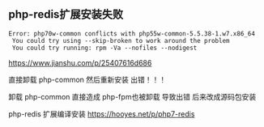 ## php-redis扩展安装失败

```text
Error: php70w-common conflicts with php55w-common-5.5.38-1.w7.x86_64
 You could try using --skip-broken to work around the problem
 You could try running: rpm -Va --nofiles --nodigest

```
https://www.jianshu.com/p/25407616d686

直接卸载 php-common 然后重新安装
出错！！！

卸载 php-common 直接造成 php-fpm也被卸载 导致出错
后来改成源码包安装

php-redis 扩展编译安装
https://hooyes.net/p/php7-redis

